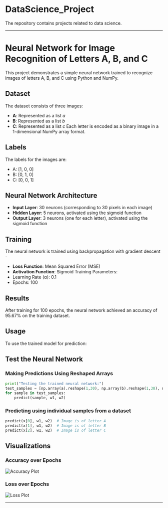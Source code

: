 # DataScience_Project
 The repository contains projects related to data science.

---
# Neural Network for Image Recognition of Letters A, B, and C
This project demonstrates a simple neural network trained to recognize images of letters A, B, and C using Python and NumPy.
## Dataset
The dataset consists of three images: 
- **A**: Represented as a list *a*
- **B**: Represented as a list *b*
- **C**: Represented as a list *c*
Each letter is encoded as a binary image in a 1-dimensional NumPy array format.
## Labels
The labels for the images are:
- A: [1, 0, 0]
- B: [0, 1, 0]
- C: [0, 0, 1]
## Neural Network Architecture
- **Input Layer**: 30 neurons (corresponding to 30 pixels in each image)
- **Hidden Layer**: 5 neurons, activated using the sigmoid function
- **Output Layer**: 3 neurons (one for each letter), activated using the sigmoid function
## Training
The neural network is trained using backpropagation with gradient descent -
- **Loss Function**: Mean Squared Error (MSE)
- **Activation Function**: Sigmoid
Training Parameters:
- Learning Rate (α): 0.1
- Epochs: 100
## Results
After training for 100 epochs, the neural network achieved an accuracy of 95.67% on the training dataset.
## Usage
To use the trained model for prediction:
## **Test the Neural Network**
### **Making Predictions Using Reshaped Arrays**
```python
print("Testing the trained neural network:")
test_samples = [np.array(a).reshape(1,30), np.array(b).reshape(1,30), np.array(c).reshape(1,30)]
for sample in test_samples:
    predict(sample, w1, w2)
```
### **Predicting using individual samples from a dataset**
```python
predict(x[0], w1, w2)  # Image is of letter A
predict(x[1], w1, w2)  # Image is of letter B
predict(x[2], w1, w2)  # Image is of letter C
```
## Visualizations

### Accuracy over Epochs
![Accuracy Plot](https://github.com/user-attachments/assets/57920e45-5a5c-444d-825b-7e8b0cfb0c36)

### Loss over Epochs
![Loss Plot](https://github.com/user-attachments/assets/81d040c9-c415-4f16-a537-8c5520c2bf09)

---
